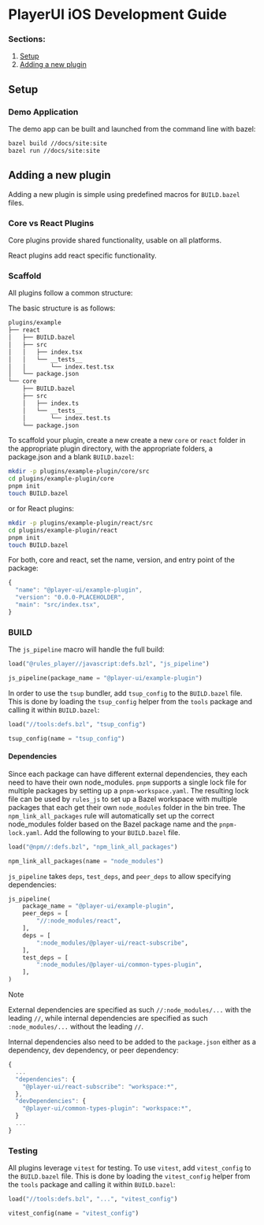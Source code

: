 # PlayerUI iOS Development Guide

### Sections:
1. [Setup](#Setup)
2. [Adding a new plugin](#adding-a-new-plugin)

## Setup
### Demo Application
The demo app can be built and launched from the command line with bazel:
```bash
bazel build //docs/site:site
bazel run //docs/site:site
```

## Adding a new plugin
Adding a new plugin is simple using predefined macros for `BUILD.bazel` files.

### Core vs React Plugins
Core plugins provide shared functionality, usable on all platforms.

React plugins add react specific functionality.

### Scaffold
All plugins follow a common structure:

The basic structure is as follows:
```bash
plugins/example
├── react
│   ├── BUILD.bazel
│   ├── src
│   │   ├── index.tsx
│   │   └── __tests__
│   │       └── index.test.tsx
│   └── package.json
└── core
    ├── BUILD.bazel
    ├── src
    │   ├── index.ts
    │   └── __tests__
    │       └── index.test.ts
    └── package.json
```

To scaffold your plugin, create a new create a new `core` or `react` folder in the appropriate plugin directory, with the appropriate folders, a package.json and a blank `BUILD.bazel`:

```bash
mkdir -p plugins/example-plugin/core/src
cd plugins/example-plugin/core
pnpm init
touch BUILD.bazel
```

or for React plugins:
```bash
mkdir -p plugins/example-plugin/react/src
cd plugins/example-plugin/react
pnpm init
touch BUILD.bazel
```

For both, core and react, set the name, version, and entry point of the package:

```javascript
{
  "name": "@player-ui/example-plugin",
  "version": "0.0.0-PLACEHOLDER",
  "main": "src/index.tsx",
}
```

### BUILD
The `js_pipeline` macro will handle the full build:

```python
load("@rules_player//javascript:defs.bzl", "js_pipeline")

js_pipeline(package_name = "@player-ui/example-plugin")
```

In order to use the `tsup` bundler, add `tsup_config` to the `BUILD.bazel` file. This is done by loading the `tsup_config` helper from the `tools` package and calling it within `BUILD.bazel`:

```python
load("//tools:defs.bzl", "tsup_config")

tsup_config(name = "tsup_config")
```

#### Dependencies
Since each package can have different external dependencies, they each need to have their own node_modules. `pnpm` supports a single lock file for multiple packages by setting up a `pnpm-workspace.yaml`. The resulting lock file can be used by `rules_js` to set up a Bazel workspace with multiple packages that each get their own `node_modules` folder in the bin tree. The `npm_link_all_packages` rule will automatically set up the correct node_modules folder based on the Bazel package name and the `pnpm-lock.yaml`. Add the following to your `BUILD.bazel` file.

```python
load("@npm//:defs.bzl", "npm_link_all_packages")

npm_link_all_packages(name = "node_modules")
```

`js_pipeline` takes `deps`, `test_deps`, and `peer_deps` to allow specifying dependencies:

```python
js_pipeline(
    package_name = "@player-ui/example-plugin",
    peer_deps = [
        "//:node_modules/react",
    ],
    deps = [
        ":node_modules/@player-ui/react-subscribe",
    ],
    test_deps = [
        ":node_modules/@player-ui/common-types-plugin",
    ],
)
```

> [!NOTE]
> External dependencies are specified as such `//:node_modules/...` with the leading `//`, while internal dependencies are specified as such `:node_modules/...` without the leading `//`.

Internal dependencies also need to be added to the `package.json` either as a dependency, dev dependency, or peer dependency:

```javascript
{
  ...
  "dependencies": {
    "@player-ui/react-subscribe": "workspace:*",
  },
  "devDependencies": {
    "@player-ui/common-types-plugin": "workspace:*",
  }
  ...
}
```

### Testing

All plugins leverage `vitest` for testing. To use `vitest`, add `vitest_config` to the `BUILD.bazel` file. This is done by loading the `vitest_config` helper from the `tools` package and calling it within `BUILD.bazel`: 

```python
load("//tools:defs.bzl", "...", "vitest_config")

vitest_config(name = "vitest_config")
```